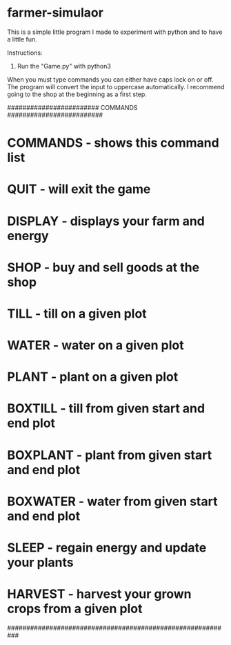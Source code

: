 # farmer-simulaor
This is a simple little program I made to experiment with python and to have a little fun.

Instructions:
1) Run the "Game.py" with python3

When you must type commands you can either have caps lock on or off. The program will convert the input to uppercase automatically. I recommend going to the shop at the beginning as a first step.

######################## COMMANDS #########################
# COMMANDS - shows this command list                      #
# QUIT     - will exit the game                           #
# DISPLAY  - displays your farm and energy                #
# SHOP     - buy and sell goods at the shop               #
# TILL     - till on a given plot                         #
# WATER    - water on a given plot                        #
# PLANT    - plant on a given plot                        #
# BOXTILL  - till from given start and end plot           #
# BOXPLANT - plant from given start and end plot          #
# BOXWATER - water from given start and end plot          #
# SLEEP    - regain energy and update your plants         #
# HARVEST  - harvest your grown crops from a given plot   #
###########################################################
